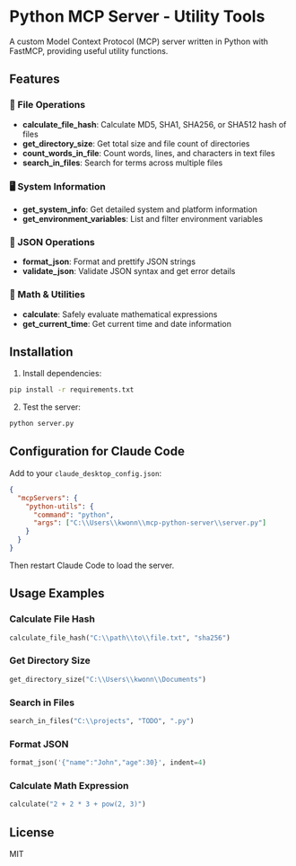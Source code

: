 # Python MCP Server - Utility Tools

A custom Model Context Protocol (MCP) server written in Python with FastMCP, providing useful utility functions.

## Features

### 📁 File Operations
- **calculate_file_hash**: Calculate MD5, SHA1, SHA256, or SHA512 hash of files
- **get_directory_size**: Get total size and file count of directories
- **count_words_in_file**: Count words, lines, and characters in text files
- **search_in_files**: Search for terms across multiple files

### 🖥️ System Information
- **get_system_info**: Get detailed system and platform information
- **get_environment_variables**: List and filter environment variables

### 📝 JSON Operations
- **format_json**: Format and prettify JSON strings
- **validate_json**: Validate JSON syntax and get error details

### 🔢 Math & Utilities
- **calculate**: Safely evaluate mathematical expressions
- **get_current_time**: Get current time and date information

## Installation

1. Install dependencies:
```bash
pip install -r requirements.txt
```

2. Test the server:
```bash
python server.py
```

## Configuration for Claude Code

Add to your `claude_desktop_config.json`:

```json
{
  "mcpServers": {
    "python-utils": {
      "command": "python",
      "args": ["C:\\Users\\kwonn\\mcp-python-server\\server.py"]
    }
  }
}
```

Then restart Claude Code to load the server.

## Usage Examples

### Calculate File Hash
```python
calculate_file_hash("C:\\path\\to\\file.txt", "sha256")
```

### Get Directory Size
```python
get_directory_size("C:\\Users\\kwonn\\Documents")
```

### Search in Files
```python
search_in_files("C:\\projects", "TODO", ".py")
```

### Format JSON
```python
format_json('{"name":"John","age":30}', indent=4)
```

### Calculate Math Expression
```python
calculate("2 + 2 * 3 + pow(2, 3)")
```

## License

MIT
